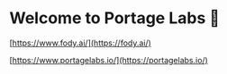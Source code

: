 # Welcome to Portage Labs 👋

[https://www.fody.ai/](https://fody.ai/)

[https://www.portagelabs.io/](https://portagelabs.io/)
